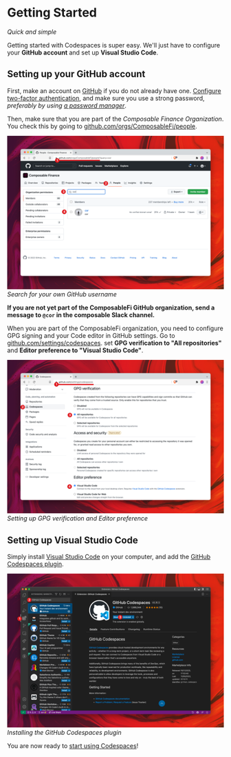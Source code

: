 # Getting Started

*Quick and simple*

Getting started with Codespaces is super easy. 
We'll just have to configure your **GitHub account** and set up **Visual Studio Code**.

## Setting up your GitHub account

First, make an account on [GitHub](https://github.com) if you do not already have one. 
[Configure two-factor authentication](https://docs.github.com/en/authentication/securing-your-account-with-two-factor-authentication-2fa/configuring-two-factor-authentication), 
and make sure you use a strong password, *preferably by using [a password manager](https://1password.com/)*.

Then, make sure that you are part of the _Composable Finance Organization_. 
You check this by going to [github.com/orgs/ComposableFi/people](https://github.com/orgs/ComposableFi/people).

![GitHub Organization Check](../../static/img/codespaces/github-organization-check.png)
*Search for your own GitHub username*

**If you are not yet part of the ComposableFi GitHub organization, send a message to `@cor` in the composable Slack 
channel.**

When you are part of the ComposableFi organization, you need to configure GPG signing and your Code editor in GitHub 
settings. Go to [github.com/settings/codespaces](https://github.com/settings/codespaces). 
set **GPG verification to "All repositories"** and **Editor preference to "Visual Studio Code"**.

![GPG verification and Editor preference](../../static/img/codespaces/gpg-verification-and-editor-preference.png)
*Setting up GPG verification and Editor preference*

## Setting up Visual Studio Code

Simply install [Visual Studio Code](https://code.visualstudio.com/) on your computer, 
and add the [GitHub Codespaces plugin](https://marketplace.visualstudio.com/items?itemName=GitHub.codespaces).

![Visual Studio Code GitHub Codespaces plugin](../../static/img/codespaces/vscode-codespaces-plugin.png)
*Installing the GitHub Codespaces plugin*

You are now ready to [start using Codespaces](./using-codespaces)!
